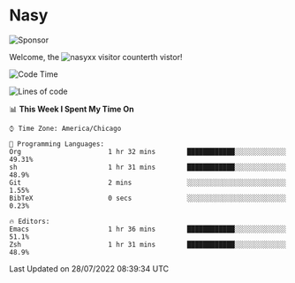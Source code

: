 # Nasy

<!--
<p align="center">
<img height="200" src="https://github-readme-stats.vercel.app/api?username=nasyxx&count_private=true&show_icons=true&theme=dracula&include_all_commits=true"/>
<img height="200" src="https://github-readme-stats.vercel.app/api/top-langs/?username=nasyxx&theme=dracula&hide=html,jupyter+notebook&count_private=true&show_icons=true"/>
</p>

  
----------------
-->

![Sponsor](https://img.shields.io/static/v1.svg?label=Sponsor&message=%E2%9D%A4&logo=GitHub&style=flat&color=pink)
 
Welcome, the ![nasyxx visitor counter](https://count.getloli.com/get/@nasyxx?theme=rule34)th vistor!
 
<!--START_SECTION:waka-->
![Code Time](http://img.shields.io/badge/Code%20Time-2%2C523%20hrs%2057%20mins-blue)

![Lines of code](https://img.shields.io/badge/From%20Hello%20World%20I%27ve%20Written-5%20Million%20lines%20of%20code-blue)

📊 **This Week I Spent My Time On** 

```text
⌚︎ Time Zone: America/Chicago

💬 Programming Languages: 
Org                      1 hr 32 mins        ████████████░░░░░░░░░░░░░   49.31% 
sh                       1 hr 31 mins        ████████████░░░░░░░░░░░░░   48.9% 
Git                      2 mins              ░░░░░░░░░░░░░░░░░░░░░░░░░   1.55% 
BibTeX                   0 secs              ░░░░░░░░░░░░░░░░░░░░░░░░░   0.23%

🔥 Editors: 
Emacs                    1 hr 36 mins        ████████████░░░░░░░░░░░░░   51.1% 
Zsh                      1 hr 31 mins        ████████████░░░░░░░░░░░░░   48.9%

```


 Last Updated on 28/07/2022 08:39:34 UTC
<!--END_SECTION:waka-->

<!-- ![visitors](https://visitor-badge.laobi.icu/badge?page_id=nasyxx.nasyxx) -->
